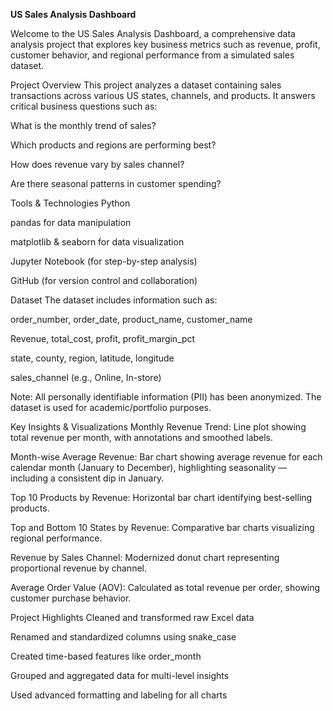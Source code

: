 **US Sales Analysis Dashboard**


Welcome to the US Sales Analysis Dashboard, a comprehensive data analysis project that explores key business metrics such as revenue, profit, customer behavior, and regional performance from a simulated sales dataset.

Project Overview
This project analyzes a dataset containing sales transactions across various US states, channels, and products. It answers critical business questions such as:

What is the monthly trend of sales?

Which products and regions are performing best?

How does revenue vary by sales channel?

Are there seasonal patterns in customer spending?

Tools & Technologies
Python

pandas for data manipulation

matplotlib & seaborn for data visualization

Jupyter Notebook (for step-by-step analysis)

GitHub (for version control and collaboration)

Dataset
The dataset includes information such as:

order_number, order_date, product_name, customer_name

Revenue, total_cost, profit, profit_margin_pct

state, county, region, latitude, longitude

sales_channel (e.g., Online, In-store)

Note: All personally identifiable information (PII) has been anonymized. The dataset is used for academic/portfolio purposes.

Key Insights & Visualizations
Monthly Revenue Trend:
Line plot showing total revenue per month, with annotations and smoothed labels.

Month-wise Average Revenue:
Bar chart showing average revenue for each calendar month (January to December), highlighting seasonality — including a consistent dip in January.

Top 10 Products by Revenue:
Horizontal bar chart identifying best-selling products.

Top and Bottom 10 States by Revenue:
Comparative bar charts visualizing regional performance.

Revenue by Sales Channel:
Modernized donut chart representing proportional revenue by channel.

Average Order Value (AOV):
Calculated as total revenue per order, showing customer purchase behavior.

Project Highlights
Cleaned and transformed raw Excel data

Renamed and standardized columns using snake_case

Created time-based features like order_month

Grouped and aggregated data for multi-level insights

Used advanced formatting and labeling for all charts

